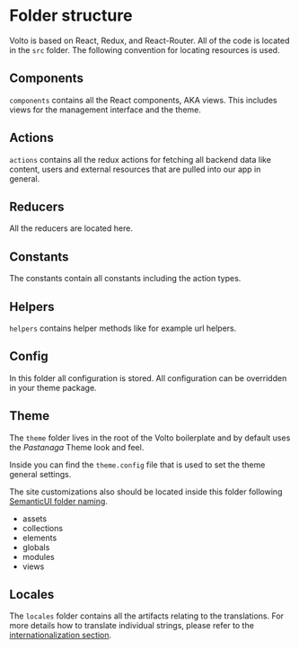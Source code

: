 # Folder structure

Volto is based on React, Redux, and React-Router. All of the
code is located in the `src` folder. The following convention for locating
resources is used.

## Components

`components` contains all the React components, AKA views. This includes views for the
management interface and the theme.

## Actions

`actions` contains all the redux actions for fetching all backend data like
content, users and external resources that are pulled into our app in general.

## Reducers

All the reducers are located here.

## Constants

The constants contain all constants including the action types.

## Helpers

`helpers` contains helper methods like for example url helpers.

## Config

In this folder all configuration is stored. All configuration can be overridden
in your theme package.

## Theme

The `theme` folder lives in the root of the Volto boilerplate and by default
uses the *Pastanaga* Theme look and feel.

Inside you can find the `theme.config` file that is used to set the theme
general settings.

The site customizations also should be located inside this folder following
[SemanticUI folder naming](https://github.com/Semantic-Org/Semantic-UI/tree/master/src/themes/default).

 * assets
 * collections
 * elements
 * globals
 * modules
 * views

## Locales

The `locales` folder contains all the artifacts relating to the translations.
For more details how to translate individual strings, please refer to the [internationalization section](i18n.md).
